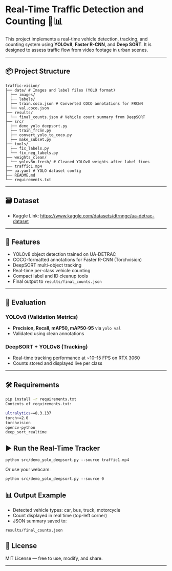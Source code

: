 ﻿# Real-Time Traffic Detection and Counting 🚗📊

This project implements a real-time vehicle detection, tracking, and counting system using **YOLOv8**, **Faster R-CNN**, and **Deep SORT**. It is designed to assess traffic flow from video footage in urban scenes.

---

## 📦 Project Structure

```
traffic-vision/
├── data/ # Images and label files (YOLO format)
│ ├── images/
│ ├── labels/
│ ├── train.coco.json # Converted COCO annotations for FRCNN
│ └── val.coco.json
├── results/
│ └── final_counts.json # Vehicle count summary from DeepSORT
├── src/
│ ├── demo_yolo_deepsort.py
│ ├── train_frcnn.py
│ ├── convert_yolo_to_coco.py
│ ├── make_subset.py
├── tools/
│ ├── fix_labels.py
│ └── fix_neg_labels.py
├── weights_clean/
│ └── yolov8n-fresh/ # Cleaned YOLOv8 weights after label fixes
├── traffic1.mp4
├── ua.yaml # YOLO dataset config
├── README.md
└── requirements.txt
```

---

## 🗃️ Dataset

- Kaggle Link: https://www.kaggle.com/datasets/dtrnngc/ua-detrac-dataset

---

## 🚀 Features

- YOLOv8 object detection trained on UA-DETRAC
- COCO-formatted annotations for Faster R-CNN (Torchvision)
- DeepSORT multi-object tracking
- Real-time per-class vehicle counting
- Compact label and ID cleanup tools
- Final output to `results/final_counts.json`

---

## 🧪 Evaluation

### YOLOv8 (Validation Metrics)
- **Precision, Recall, mAP50, mAP50-95** via `yolo val`
- Validated using clean annotations

### DeepSORT + YOLOv8 (Tracking)
- Real-time tracking performance at ~10–15 FPS on RTX 3060
- Counts stored and displayed live per class

---

## 🛠️ Requirements

```bash
pip install -r requirements.txt
Contents of requirements.txt:

ultralytics==8.3.137
torch>=2.0
torchvision
opencv-python
deep_sort_realtime
```

## ▶️ Run the Real-Time Tracker

```
python src/demo_yolo_deepsort.py --source traffic1.mp4
```

Or use your webcam:

```
python src/demo_yolo_deepsort.py --source 0
```

## 📊 Output Example
- Detected vehicle types: car, bus, truck, motorcycle
- Count displayed in real time (top-left corner)
- JSON summary saved to:
```
results/final_counts.json
```

## 📄 License
MIT License — free to use, modify, and share.

---
